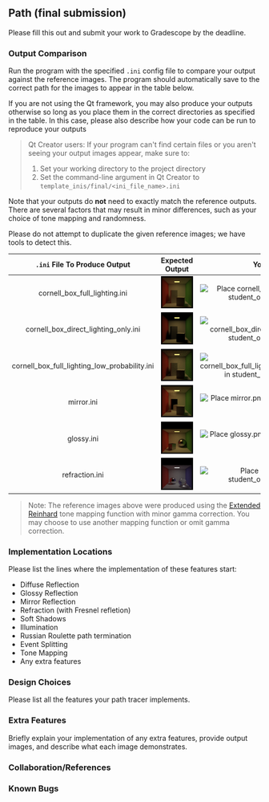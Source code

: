 ## Path (final submission)

Please fill this out and submit your work to Gradescope by the deadline.

### Output Comparison

Run the program with the specified `.ini` config file to compare your output against the reference images. The program should automatically save to the correct path for the images to appear in the table below.

If you are not using the Qt framework, you may also produce your outputs otherwise so long as you place them in the correct directories as specified in the table. In this case, please also describe how your code can be run to reproduce your outputs

> Qt Creator users: If your program can't find certain files or you aren't seeing your output images appear, make sure to:<br/>
>
> 1. Set your working directory to the project directory
> 2. Set the command-line argument in Qt Creator to `template_inis/final/<ini_file_name>.ini`

Note that your outputs do **not** need to exactly match the reference outputs. There are several factors that may result in minor differences, such as your choice of tone mapping and randomness.

Please do not attempt to duplicate the given reference images; we have tools to detect this.

|         `.ini` File To Produce Output         |                                   Expected Output                                    |                                                                         Your Output                                                                         |
| :-------------------------------------------: | :----------------------------------------------------------------------------------: | :---------------------------------------------------------------------------------------------------------------------------------------------------------: |
|         cornell_box_full_lighting.ini         |         ![](example-scenes/ground_truth/final/cornell_box_full_lighting.png)         |                 ![Place cornell_box_full_lighting.png in student_outputs/final folder](student_outputs/final/cornell_box_full_lighting.png)                 |
|     cornell_box_direct_lighting_only.ini      |     ![](example-scenes/ground_truth/final/cornell_box_direct_lighting_only.png)      |          ![Place cornell_box_direct_lighting_only.png in student_outputs/final folder](student_outputs/final/cornell_box_direct_lighting_only.png)          |
| cornell_box_full_lighting_low_probability.ini | ![](example-scenes/ground_truth/final/cornell_box_full_lighting_low_probability.png) | ![Place cornell_box_full_lighting_low_probability.png in student_outputs/final folder](student_outputs/final/cornell_box_full_lighting_low_probability.png) |
|                  mirror.ini                   |                  ![](example-scenes/ground_truth/final/mirror.png)                   |                                    ![Place mirror.png in student_outputs/final folder](student_outputs/final/mirror.png)                                    |
|                  glossy.ini                   |                  ![](example-scenes/ground_truth/final/glossy.png)                   |                                    ![Place glossy.png in student_outputs/final folder](student_outputs/final/glossy.png)                                    |
|                refraction.ini                 |                ![](example-scenes/ground_truth/final/refraction.png)                 |                                ![Place refraction.png in student_outputs/final folder](student_outputs/final/refraction.png)                                |

> Note: The reference images above were produced using the [Extended Reinhard](https://64.github.io/tonemapping/#extended-reinhard) tone mapping function with minor gamma correction. You may choose to use another mapping function or omit gamma correction.

### Implementation Locations

Please list the lines where the implementation of these features start:

- Diffuse Reflection
- Glossy Reflection
- Mirror Reflection
- Refraction (with Fresnel refletion)
- Soft Shadows
- Illumination
- Russian Roulette path termination
- Event Splitting
- Tone Mapping
- Any extra features

### Design Choices

Please list all the features your path tracer implements.

### Extra Features

Briefly explain your implementation of any extra features, provide output images, and describe what each image demonstrates.

### Collaboration/References

### Known Bugs
